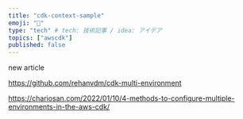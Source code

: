 ```yaml
---
title: "cdk-context-sample"
emoji: "🐡"
type: "tech" # tech: 技術記事 / idea: アイデア
topics: ["awscdk"]
published: false
---
```

new article

https://github.com/rehanvdm/cdk-multi-environment

https://chariosan.com/2022/01/10/4-methods-to-configure-multiple-environments-in-the-aws-cdk/